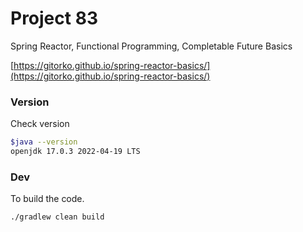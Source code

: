 # Project 83

Spring Reactor, Functional Programming, Completable Future Basics

[https://gitorko.github.io/spring-reactor-basics/](https://gitorko.github.io/spring-reactor-basics/)

### Version

Check version

```bash
$java --version
openjdk 17.0.3 2022-04-19 LTS
```

### Dev

To build the code.

```bash
./gradlew clean build
```
